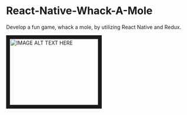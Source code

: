 # React-Native-Whack-A-Mole
Develop a fun game, whack a mole, by utilizing React Native and Redux.

<a href="http://www.youtube.com/watch?feature=player_embedded&v=0K9AxPTc8Q8
" target="_blank"><img src="http://img.youtube.com/vi/0K9AxPTc8Q8/0.jpg" 
alt="IMAGE ALT TEXT HERE" width="240" height="180" border="10" /></a>
